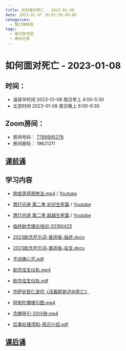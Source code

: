 ```yaml
---
title: 如何面对死亡 - 2023-01-08
date: 2023-01-07 18:01:56-08:00
categories:
  - 慧灯禅修班
tags:
  - 慧灯助念团
  - 寿命无常
---
```

# 如何面对死亡 - 2023-01-08

## 时间：
 
- 温哥华时间 2023-01-08 周日早上 4:00-5:30 
- 北京时间 2023-01-08 周日晚上 8:00-9:30
  
## Zoom房间： 

- 房间号码： [7789995278](https://us02web.zoom.us/j/7789995278?pwd=VjZmbWJFY2k2K0E5RVB2cTNIQmhqUT09)
- 房间密码： 19621211

## [课前诵](https://huidengchanxiu.net/hdv/v/keqian2022.mp4)

## 学习内容

- [除疫莲师观修法.mp4](http://f.huidengchanxiu.net/hdv/videos/%e9%99%a4%e7%96%ab%e8%8e%b2%e5%b8%88%e8%a7%82%e4%bf%ae%e6%b3%95%20%5b7W78eIGSCBk%5d.mp4) / [Youtube](https://www.youtube.com/watch?v=7W78eIGSCBk) 
- [慧灯问道 第二季 初识生死篇](https://fohuifayu.com/index.php/shipin-jingcui/huideng-wendao/dier-ji/chushi-shengsi-pian) / [Youtube](https://www.youtube.com/watch?v=516T1u2hQKc&list=PLQU9iXcMduTftPu7eJjVe3BzkI8-Oxhb1)
- [慧灯问道 第二季 超越生死篇](https://fohuifayu.com/index.php/shipin-jingcui/huideng-wendao/tebie-jiemu/chaoyue-shengsi-pian) / [Youtube](https://www.youtube.com/watch?v=tEtMIePTcYM&list=PLQU9iXcMduTeqwnd5ELyXtLIZJllK5WSr)
- [临终助念理论培训-20190425](http://f.huidengchanxiu.net/hdv/v/zhunian/01%20%e4%b8%b4%e7%bb%88%e5%8a%a9%e5%bf%b5%e7%90%86%e8%ae%ba%e5%9f%b9%e8%ae%ad-20190425.pdf)
- [2023助念开示词-普适版-临终.docx](https://f.huidengchanxiu.net/hdv/v/zhunian/2023助念开示词-普适版-临终.docx)
- [2023助念开示词-普适版-往生.docx](http://f.huidengchanxiu.net/hdv/v/zhunian/2023助念开示词-普适版-往生.docx)
- [不动佛心咒.pdf](http://f.huidengchanxiu.net/hdv/v/zhunian/%e4%b8%8d%e5%8a%a8%e4%bd%9b%e5%bf%83%e5%92%92%201-1.pdf)

- [助念往生仪轨.mp4](http://f.huidengchanxiu.net/hdv/v/zhunian/%e5%8a%a9%e5%bf%b5%e5%be%80%e7%94%9f%e4%bb%aa%e8%bd%a82022%e4%bf%ae%e6%94%b9%e7%89%88.mp4)
- [助念往生仪轨.pdf](http://f.huidengchanxiu.net/hdv/v/zhunian/%e5%8a%a9%e5%bf%b5%e5%be%80%e7%94%9f%e4%bb%aa%e8%bd%a8-2020%e7%89%88.pdf)

- [宗萨钦哲仁波切《活着即是迈向死亡》](http://f.huidengchanxiu.net/hdv/v/zhunian/%e5%ae%97%e8%90%a8%e9%92%a6%e5%93%b2%e4%bb%81%e6%b3%a2%e5%88%87+%e3%80%8a%e6%b4%bb%e7%9d%80%e5%8d%b3%e6%98%af%e8%bf%88%e5%90%91%e6%ad%bb%e4%ba%a1%e3%80%8b+(%e7%ae%80%e4%bd%93%e4%b8%ad%e6%96%87)+A5_200112.pdf)
- [阿弥陀佛接引图.mp4](http://f.huidengchanxiu.net/hdv/v/zhunian/%e9%98%bf%e5%bc%a5%e9%99%80%e4%bd%9b%e6%8e%a5%e5%bc%95%e5%9b%be.mp4)
- [念佛导引-20分钟.mp4](http://f.huidengchanxiu.net/hdv/v/zhunian/%e5%bf%b5%e4%bd%9b%e5%af%bc%e5%bc%95-20%e5%88%86%e9%92%9f.mp4)
- [后事处理须知-常识介绍.pdf](http://f.huidengchanxiu.net/hdv/v/zhunian/06-%e5%90%8e%e4%ba%8b%e5%a4%84%e7%90%86%e9%a1%bb%e7%9f%a5-%e5%b8%b8%e8%af%86%e4%bb%8b%e7%bb%8d-20190411.pdf)

## [课后诵](http://huidengchanxiu.net/hdv/videos/%E5%9B%9E%E5%90%91(2021%E7%89%88).mp4)
